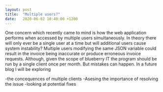 ```yaml
---
layout: post
title:  "Multiple users?"
date:   2020-06-02 10:40:00 +1200
---
```


One concern which recently came to mind is how the web application performs when accessed by multiple users simultaneously. In theory there will only ever be a single user at a time but will additional users cause system instability?
Multiple users modifying the same JSON variable could result in the invoice being inaccurate or produce erroneous invoice requests. Although, given the scope of blueberry IT the program should be run by a single client once per month. But mistakes can happen. In a future blog I will be exploring

-the concequences of multiple clients
-Asesing the importance of resolving the issue
-looking at potential fixes


